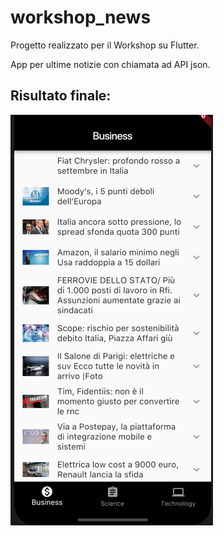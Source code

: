 # workshop_news

Progetto realizzato per il Workshop su Flutter.

App per ultime notizie con chiamata ad API json.


## Risultato finale:
![alt text](assets/screen.png)